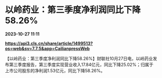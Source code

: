 # 以岭药业：第三季度净利润同比下降58.26%

**2023-10-27 11:11**

**https://api3.cls.cn/share/article/1499513?os=web&sv=7.7.5&app=CailianpressWeb**

【以岭药业：第三季度净利润同比下降58.26%】财联社10月27日电，以岭药业发布第三季度报告，第三季度实现营业收入17.84亿元，同比下降25.02%；归属于上市公司股东的净利润1.53亿元，同比下降58.26%。